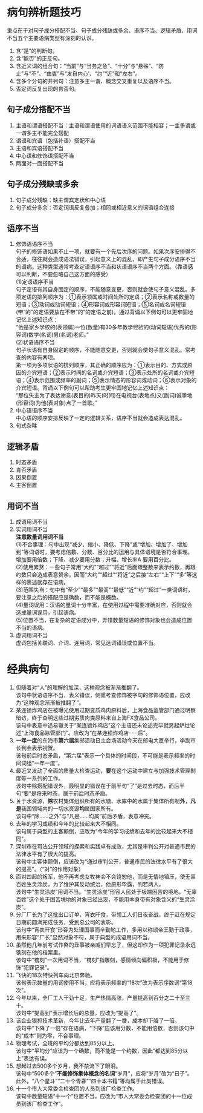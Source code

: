 # 病句辨析题技巧
重点在于对句子成分搭配不当、句子成分残缺或多余、语序不当、逻辑矛盾、用词不当五个主要语病类型有深刻的认识。  
1. 含“是”的判断句。
2. 含“能否”的正反句。
3. 含近义词的组合句：“当前”与“当务之急”、“十分”与“悬殊”、“防止”与“不”、“由衷”与“发自内心’、“约”“近”和“左右”。
4. 含多个分句的并列句：注意多主一谓、概念交叉重复以及语序不当。
5. 否定词反复出现的肯否句。
## 句子成分搭配不当
1. 主语和谓语搭配不当：主语和谓语使用的词语语义范围不能相容；一主多谓或一谓多主不能完全搭配
2. 谓语和宾语（包括补语）搭配不当
3. 主语和宾语搭配不当
4. 中心语和修饰语搭配不当
5. 两面对一面搭配不当
## 句子成分残缺或多余
1. 句子成分残缺：缺主谓宾定状和中心语
2. 句子成分多余：否定词语反复叠加；相同或相近意义的词语组合连接
## 语序不当
1. 修饰语语序不当  
句子的修饰语如果不止一项，就要有一个先后次序的问题。如果次序安排得不合适，往往就会造成语法错误，引起意义上的混乱，即产生句子成分语序不当的语病。这种类型通常考查定语语序不当和状语语序不当两个方面。（靠语感可以判断，不要忽略自己这方面的感受）  
(1)定语语序不当  
句子定语有其自身固定的顺序，不能随意变更，否则就会使句子意义混乱。多项定语的排列顺序为：①表示领属或时间处所的定语；②表示名称或数量的短语；③动词或动词短语；④形容词或形容词短语；⑤名词或名词短语(带“的”的定语要放在不带“的”的定语之前)。通过背诵以下例句可以更牢固地记忆上述知识点：  
“他是家乡学校的(表领属)一位(数量)有30多年教学经验的(动词短语)优秀的(形容词)数学(名词)男(名词)老师。”  
(2)状语语序不当  
句子状语有自身固定的顺序，不能随意变更，否则就会使句子意义混乱。常考查的内容有两项。  
第一项为多项状语的排列顺序，其正确的顺序应为：①表示目的、方式或原因的介宾短语；②表示时间的名词或介宾短语；③表示处所的名词或介宾短语；④表示范围或频率的副词；⑤表示情态的形容词或动词；⑥表示对象的介宾短语。背诵以下例句可以帮助考生更牢固地记忆上述知识点：  
“那位失主为了表达谢意(表目的)昨天(时间)在电视台(表地点)又(副词)诚挚地(形容词)为他(表对象)点了一首歌。”  
1. 中心语语序不当  
中心语的顺序安排反映了一定的逻辑关系，语序不当就会造成表达混乱。
3. 句式杂糅
## 逻辑矛盾
1. 时态矛盾
2. 肯否矛盾
3. 因果倒置
4. 主客倒置
## 用词不当
1. 成语用词不当
2. 实词用词不当  
**注意数量词用词不当**  
(1)不合事理：句中出现“减少、缩小、降低、下降”或“增加、增加了、增加到”等词语时，要考虑倍数、分数、百分比的运用与具体语境是否符合事理。增加要用倍数；下降、减少要用分数；升幅、增长率A 要用百分比。  
(2)使用累赘：一些句子常用“大约”“超过”“将近”后面跟整数来表示约数，再跟约数只会造成表意赘余，因而“大约”“超过”“将近”之后接“左右”“上下”“多”等这样的表述就存在语病。  
(3)范围失当：句中有“至少”“最多”“最高”“最低”“近”“约”“超过”一类词语时，要注意之后的搭配应是确数，而不能是概数。  
(4)量词误用：汉语的量词十分丰富，在使用过程中需要准确对应，否则就会造成量词误用，引起语病。  
(5)位置不当，在复杂的定语成分中，弄错数量短语的修饰对象也会造成位置不当的语病。  
3. 虚词用词不当  
   虚词包括关联词、介词、连用词，常见选词错误或位置不当。  


# 经典病句
1. 但随着对“人”的理解的加深，这种观念被渐渐推翻了。  
   该句中状语语序不当，表义错误，侧重考查修饰被字句的修饰语位置，应改为“这种观念渐渐被推翻了”。  
2. 某连锁炸鸡店在被曝光使用过期变质鸡肉原料后，上海食品监管部门通过明察暗访，终于查明这些过期劣质肉类原料来自上海FX食品公司。  
   该句中表意中途易辙关于“某连锁炸鸡店”这个主语还未论述完毕就另起炉灶论述“上海食品监管部门”。应改为“在某连锁炸鸡店······后”。  
3. **一年一度**的东海市**第六届**集邮活动日主会场活动今天在邮电大厦举行，李副市长到会表示祝贺。  
   该句前后时态矛盾，“第六届”表示一个具体的时间段，不可能是表示频率的时间词组“一年一度”。  
4. 最近又发动了全面的质量大检查运动，**要**在这个运动中建立与加强技术管理制度等一系列的工作。  
   该句中除搭配错误外，最明显的错误在于前半句“了”是过去时态，而后半句“要”是将来时态，属于前后时态矛盾。
5. 关于水资源，**除**农村集体组织所有的水塘、水库中的水属于集体所有制**外**，**凡是**我国领域内的一切水资源**均**属国家所有。  
   该句中“除……之外”与“凡是……均属”前后矛盾，表意冲突。
6. 去年的学习成绩和今年的比较起来大不相同。  
   该句属于典型的主客颠倒，应改为“今年的学习成绩和去年的比较起来大不相同”。
7. 深圳市在司法公开领域的探索和实践卓有成效，尤其是审判公开对普通市民的法律水平有了很大的提高。  
   该句中主客体颠倒，应该改为“通过审判公开，普通市民的法律水平有了很大的提高”。（“对”的作用对象）  
8. 面对四起的叛军，他不再考虑女牧神会不会饶恕他，而是无情地镇压，使无辜百姓生灵涂炭，为了维护其反动统治，他原形毕露，判若两人。  
   该句中“生灵涂炭”用词不当。“生灵涂炭”形容人民处于极端困苦的境地，“无辜百姓”这个处于困苦境地的对象已经出现，不能用本身带有对象含义的“生灵涂炭”。
9. 分厂厂长为了这批出口订单，宵衣旰食，带领工人们日夜奋战，终于赶在规定日期前圆满完成任务，受到总公司的表彰。  
    该句中“宵衣旰食”形容为处理国事而辛勤地工作，多用以称颂帝王勤于政事，用来形容“厂长”显然对象不符，属于典型的成语用词不当。  
10. 虽然他几年前考试作弊的丑事被亲戚们早忘了，但这却作为一项犯罪记录永远镌刻在他的档案里。  
    该句中“镌刻”一次用词不当，“镌刻”指雕刻，感情倾向偏积极，不能用于修饰“犯罪记录”。
11. 飞快的18次特快列车向北京奔驰。  
    该句表示数量的用词使用不当，应将表示频率的“18次”改为表示序数词“第18次”。
12. 今年以来，全厂工人干劲十足，生产热情高涨，产量提高到百分之二十至三十。  
    该句中“提高到”表示增长后的总量，应改为“提高了”。  
13. 该企业狠抓技术革新，今年比去年产量翻了一番，成本却下降了一倍。  
    该句中“下降了一倍”存在语病，“下降”应该用分数，不能用倍数，否则该句中的“成本”则为零，不合事理。
14.  物理考试，全班的平均分都达到85分以上。  
    该句中“平均分”应该为一个确数，而不能是一个约数，因此“都达到85分以上”表达有误。  
15. 想起过去500多个岁月，我不禁流下了眼泪。  
    该句中“500多个”**不能修饰集体概念的名词**“岁月”，应将“岁月”改为“日子”。此外，“八个星斗”“二十个青春”“四十本书籍”等均属于此类错误。  
16. 十一个市人大常委会检查团的人员到该厂检查工作。  
    该句中数量短语“十一个”位置不当，应改为“市人大常委会检查团的十一位成员到该厂检查工作”。









